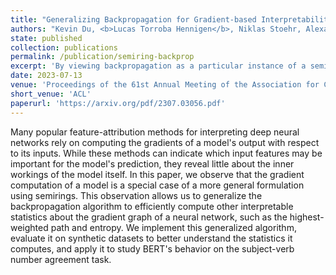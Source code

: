 ```yaml
---
title: "Generalizing Backpropagation for Gradient-based Interpretability"
authors: "Kevin Du, <b>Lucas Torroba Hennigen</b>, Niklas Stoehr, Alexander Warstadt, Ryan Cotterell"
state: published
collection: publications
permalink: /publication/semiring-backprop
excerpt: 'By viewing backpropagation as a particular instance of a semiring algorithm, we explore its generalization to other semirings as a tool for interpretability.'
date: 2023-07-13
venue: 'Proceedings of the 61st Annual Meeting of the Association for Computational Linguistics'
short_venue: 'ACL'
paperurl: 'https://arxiv.org/pdf/2307.03056.pdf'
---
```

Many popular feature-attribution methods for interpreting deep neural networks rely on computing the gradients of a model's output with respect to its inputs. While these methods can indicate which input features may be important for the model's prediction, they reveal little about the inner workings of the model itself. In this paper, we observe that the gradient computation of a model is a special case of a more general formulation using semirings. This observation allows us to generalize the backpropagation algorithm to efficiently compute other interpretable statistics about the gradient graph of a neural network, such as the highest-weighted path and entropy. We implement this generalized algorithm, evaluate it on synthetic datasets to better understand the statistics it computes, and apply it to study BERT's behavior on the subject-verb number agreement task.
